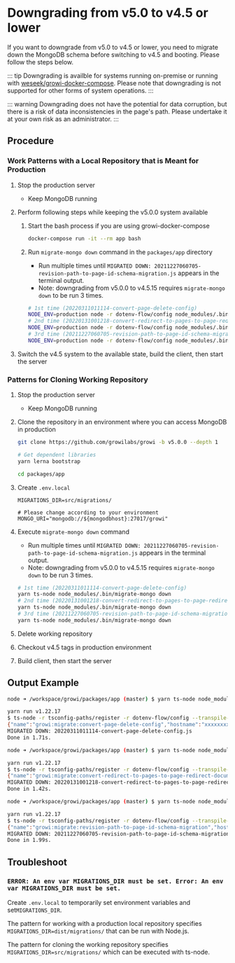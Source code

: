 # Downgrading from v5.0 to v4.5 or lower

If you want to downgrade from v5.0 to v4.5 or lower, you need to migrate down the MongoDB schema before switching to v4.5 and booting.
Please follow the steps below.

::: tip
Downgrading is availble for systems running on-premise or running with [weseek/growi-docker-compose](https://github.com/growilabs/growi-docker-compose).
Please note that downgrading is not supported for other forms of system operations.
:::

::: warning
Downgrading does not have the potential for data corruption, but there is a risk of data inconsistencies in the page's path.
Please undertake it at your own risk as an administrator.
:::


## Procedure

### Work Patterns with a Local Repository that is Meant for Production


1. Stop the production server
    - Keep MongoDB running
2. Perform following steps while keeping the v5.0.0 system available
    1. Start the bash process if you are using growi-docker-compose

        ```bash
        docker-compose run -it --rm app bash
        ```

    2. Run `migrate-mongo down` command in the `packages/app` directory
        - Run multiple times until `MIGRATED DOWN: 20211227060705-revision-path-to-page-id-schema-migration.js` appears in the terminal output.
        - Note: downgrading from v5.0.0 to v4.5.15 requires  `migrate-mongo down` to be run 3 times.

        ```bash
        # 1st time (20220311011114-convert-page-delete-config)
        NODE_ENV=production node -r dotenv-flow/config node_modules/.bin/migrate-mongo down
        # 2nd time (20220131001218-convert-redirect-to-pages-to-page-redirect-documents)
        NODE_ENV=production node -r dotenv-flow/config node_modules/.bin/migrate-mongo down
        # 3rd time (20211227060705-revision-path-to-page-id-schema-migration)
        NODE_ENV=production node -r dotenv-flow/config node_modules/.bin/migrate-mongo down
        ```

3. Switch the v4.5 system to the available state, build the client, then start the server

### Patterns for Cloning Working Repository

1. Stop the production server
    - Keep MongoDB running
2. Clone the repository in an environment where you can access MongoDB in production

    ```bash
    git clone https://github.com/growilabs/growi -b v5.0.0 --depth 1

    # Get dependent libraries
    yarn lerna bootstrap

    cd packages/app
    ```

3. Create `.env.local`

    ```properties
    MIGRATIONS_DIR=src/migrations/

    # Please change according to your environment
    MONGO_URI="mongodb://${mongodbhost}:27017/growi"
    ```

4. Execute `migrate-mongo down` command
    - Run multiple times until `MIGRATED DOWN: 20211227060705-revision-path-to-page-id-schema-migration.js` appears in the terminal output.
    - Note: downgrading from v5.0.0 to v4.5.15 requires  `migrate-mongo down` to be run 3 times.

    ```bash
    # 1st time (20220311011114-convert-page-delete-config)
    yarn ts-node node_modules/.bin/migrate-mongo down
    # 2nd time (20220131001218-convert-redirect-to-pages-to-page-redirect-documents)
    yarn ts-node node_modules/.bin/migrate-mongo down
    # 3rd time (20211227060705-revision-path-to-page-id-schema-migration)
    yarn ts-node node_modules/.bin/migrate-mongo down
    ```

5. Delete working repository
6. Checkout v4.5 tags in production environment
7. Build client, then start the server


## Output Example

```bash
node ➜ /workspace/growi/packages/app (master) $ yarn ts-node node_modules/.bin/migrate-mongo down

yarn run v1.22.17
$ ts-node -r tsconfig-paths/register -r dotenv-flow/config --transpile-only node_modules/.bin/migrate-mongo down
{"name":"growi:migrate:convert-page-delete-config","hostname":"xxxxxxxxxxxx","pid":1111,"level":30,"msg":"Migration down has successfully applied","time":"2022-03-31T05:54:22.448Z","v":0}
MIGRATED DOWN: 20220311011114-convert-page-delete-config.js
Done in 1.71s.

node ➜ /workspace/growi/packages/app (master) $ yarn ts-node node_modules/.bin/migrate-mongo down

yarn run v1.22.17
$ ts-node -r tsconfig-paths/register -r dotenv-flow/config --transpile-only node_modules/.bin/migrate-mongo down
{"name":"growi:migrate:convert-redirect-to-pages-to-page-redirect-documents","hostname":"xxxxxxxxxxxx","pid":1111,"level":30,"msg":"Migration down has successfully applied","time":"2022-03-31T05:54:27.944Z","v":0}
MIGRATED DOWN: 20220131001218-convert-redirect-to-pages-to-page-redirect-documents.js
Done in 1.42s.

node ➜ /workspace/growi/packages/app (master) $ yarn ts-node node_modules/.bin/migrate-mongo down

yarn run v1.22.17
$ ts-node -r tsconfig-paths/register -r dotenv-flow/config --transpile-only node_modules/.bin/migrate-mongo down
{"name":"growi:migrate:revision-path-to-page-id-schema-migration","hostname":"xxxxxxxxxxxx","pid":1111,"level":30,"msg":"Migration down has successfully applied","time":"2022-03-31T05:54:31.169Z","v":0}
MIGRATED DOWN: 20211227060705-revision-path-to-page-id-schema-migration.js
Done in 1.99s.
```

## Troubleshoot

### `ERROR: An env var MIGRATIONS_DIR must be set. Error: An env var MIGRATIONS_DIR must be set.`

Create `.env.local` to temporarily set environment variables and set`MIGRATIONS_DIR`.

The pattern for working with a production local repository specifies `MIGRATIONS_DIR=dist/migrations/` that can be run with Node.js.

The pattern for cloning the working repository specifies `MIGRATIONS_DIR=src/migrations/` which can be executed with ts-node.
